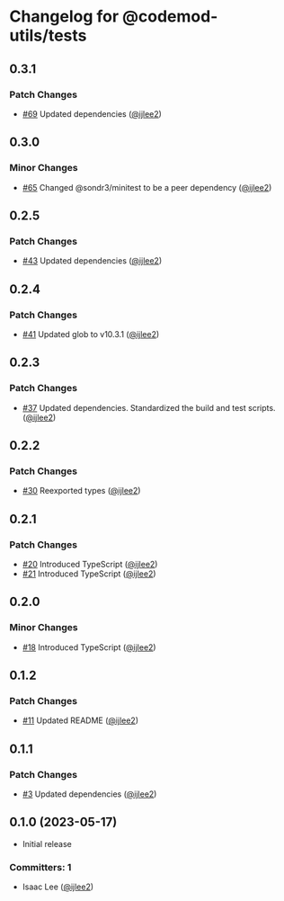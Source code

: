 # Changelog for @codemod-utils/tests

## 0.3.1

### Patch Changes

- [#69](https://github.com/ijlee2/codemod-utils/pull/69) Updated dependencies ([@ijlee2](https://github.com/ijlee2))

## 0.3.0

### Minor Changes

- [#65](https://github.com/ijlee2/codemod-utils/pull/65) Changed @sondr3/minitest to be a peer dependency ([@ijlee2](https://github.com/ijlee2))

## 0.2.5

### Patch Changes

- [#43](https://github.com/ijlee2/codemod-utils/pull/43) Updated dependencies ([@ijlee2](https://github.com/ijlee2))

## 0.2.4

### Patch Changes

- [#41](https://github.com/ijlee2/codemod-utils/pull/41) Updated glob to v10.3.1 ([@ijlee2](https://github.com/ijlee2))

## 0.2.3

### Patch Changes

- [#37](https://github.com/ijlee2/codemod-utils/pull/37) Updated dependencies. Standardized the build and test scripts. ([@ijlee2](https://github.com/ijlee2))

## 0.2.2

### Patch Changes

- [#30](https://github.com/ijlee2/codemod-utils/pull/30) Reexported types ([@ijlee2](https://github.com/ijlee2))

## 0.2.1

### Patch Changes

- [#20](https://github.com/ijlee2/codemod-utils/pull/20) Introduced TypeScript ([@ijlee2](https://github.com/ijlee2))
- [#21](https://github.com/ijlee2/codemod-utils/pull/21) Introduced TypeScript ([@ijlee2](https://github.com/ijlee2))

## 0.2.0

### Minor Changes

- [#18](https://github.com/ijlee2/codemod-utils/pull/18) Introduced TypeScript ([@ijlee2](https://github.com/ijlee2))

## 0.1.2

### Patch Changes

- [#11](https://github.com/ijlee2/codemod-utils/pull/11) Updated README ([@ijlee2](https://github.com/ijlee2))

## 0.1.1

### Patch Changes

- [#3](https://github.com/ijlee2/codemod-utils/pull/3) Updated dependencies ([@ijlee2](https://github.com/ijlee2))

## 0.1.0 (2023-05-17)

- Initial release

### Committers: 1

- Isaac Lee ([@ijlee2](https://github.com/ijlee2))
